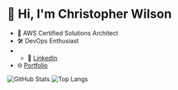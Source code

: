# 👋 Hi, I'm Christopher Wilson

- 🌟 AWS Certified Solutions Architect
- 🛠️ DevOps Enthusiast
- - 💼 [LinkedIn](https://www.linkedin.com/in/christopher-w-718594265)
- 🌐 [Portfolio](https://chrisw-beep.github.io/)

![GitHub Stats](https://github-readme-stats.vercel.app/api?username=chrisw-beep&show_icons=true&theme=radical)
![Top Langs](https://github-readme-stats.vercel.app/api/top-langs/?username=chrisw-beep&layout=compact)
